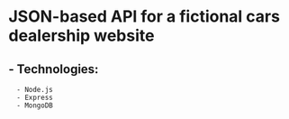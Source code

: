 # JSON-based API for a fictional cars dealership website
## - Technologies: 
      - Node.js
      - Express
      - MongoDB
